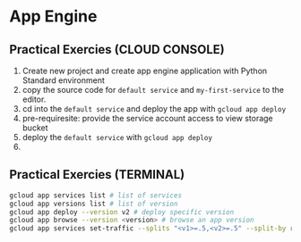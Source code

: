 # App Engine


## Practical Exercies (CLOUD CONSOLE)
1.  Create new project and create app engine application with Python Standard environment
1.  copy the source code for `default service` and `my-first-service` to the editor.
1. cd into the `default service` and deploy the app with `gcloud app deploy`
1.  pre-requiresite: provide the service account access to view storage bucket
1. deploy the `default service` with `gcloud app deploy`
1. 


## Practical Exercies (TERMINAL)

```sh
gcloud app services list # list of services
gcloud app versions list # list of version
gcloud app deploy --version v2 # deploy specific version
gcloud app browse --version <version> # browse an app version
gcloud app services set-traffic --splits "<v1>=.5,<v2>=.5" --split-by random # splitting traffic between two version, 50% each, split by "random"
```
